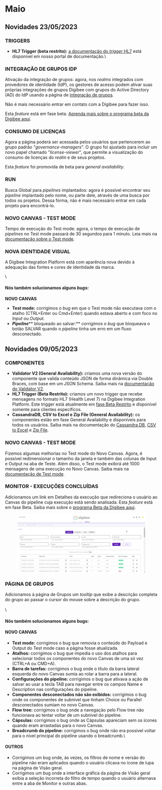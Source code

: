 # Maio

## Novidades 23/05/2023

### TRIGGERS

* **HL7 Trigger (beta restrito):** [a documentação do _trigger_ HL7](https://docs.digibee.com/documentation/v/pt-br/components/industry-solutions/hl7-trigger-beta-restrito) está disponível em nosso portal de documentação.\


### INTEGRAÇÃO DE GRUPOS IDP

Ativação da integração de grupos: agora, nos _realms_ integrados com provedores de identidade (IdP), os gestores de acesso podem ativar suas próprias integrações de grupos Digibee com grupos do Active Directory (AD) do IdP usando a página de [integração de grupos](https://docs.digibee.com/documentation/v/pt-br/administration/integracao-de-provedor-de-identidades/integracao-dos-grupos-idp-com-grupos-digibee).

Não é mais necessário entrar em contato com a Digibee para fazer isso.

Esta _feature_ está em fase beta. [Aprenda mais sobre o programa beta da Digibee aqui](https://docs.digibee.com/documentation/v/pt-br/geral/programa-beta).



### CONSUMO DE LICENÇAS

Agora a página poderá ser acessada pelos usuários que pertencerem ao grupo padrão "_governance-managers_". O grupo foi ajustado para incluir um novo papel chamado "_license-viewer_", que permite a visualização do consumo de licenças do _realm_ e de seus projetos.

Esta _feature_ foi promovida de beta para _general availability_.

### &#x20; RUN

Busca Global para _pipelines_ implantados: agora é possível encontrar seu _pipeline_ implantado pelo nome, ou parte dele, através de uma busca por todos os projetos. Dessa forma, não é mais necessário entrar em cada projeto para encontrá-lo.



### NOVO CANVAS - TEST MODE

Tempo de execução do Test mode: agora, o tempo de execução de _pipelines_ no Test mode passará de 30 segundos para 1 minuto. Leia mais na [documentação sobre o Test mode](../../build/new-canvas-beta-restricted/execution-panel.md).

### &#x20; NOVA IDENTIDADE VISUAL

A Digibee Integration Platform está com aparência nova devido à adequação das fontes e cores de identidade da marca.

\


#### Nós também solucionamos alguns _bugs:_ 

**NOVO CANVAS**

* **Test mode:** corrigimos o _bug_ em que o Test mode não executava com o atalho (CTRL+Enter ou Cmd+Enter) quando estava aberto e com foco no _Input_ ou _Output_.
* _**Pipeline**_** bloqueado ao salvar:** corrigimos o _bug_ que bloqueava o botão SALVAR quando o _pipeline_ tinha um erro em um fluxo desconectado.





## Novidades 09/05/2023

### COMPONENTES

* **Validator V2 (General Availability):** criamos uma nova versão do componente que valida conteúdo JSON de forma dinâmica via Double Braces, com base em um JSON Schema. Saiba mais na [documentação do Validator V2](https://docs.digibee.com/documentation/v/pt-br/components/tools/validator-v2).
* **HL7 Trigger (Beta Restrito):** criamos um novo trigger que recebe mensagens no formato HL7 (Health Level 7) na Digibee Integration Platform. Este trigger está atualmente em [fase Beta Restrito](https://docs.digibee.com/documentation/v/pt-br/geral/programa-beta#h\_d59e60e1bd) e disponível somente para clientes específicos.
* **CassandraDB, CSV to Excel e Zip File (General Availability):** os componentes estão em fase General Availability e disponíveis para todos os usuários. Saiba mais na documentação do [Cassandra DB](https://docs.digibee.com/documentation/v/pt-br/components/structured-data/cassandra-db), [CSV to Excel](https://docs.digibee.com/documentation/v/pt-br/components/files/csv-to-excel) e [Zip File](https://docs.digibee.com/documentation/v/pt-br/components/files/zip-file).

### &#x20;NOVO CANVAS - TEST MODE

Fizemos algumas melhorias no Test mode do Novo Canvas. Agora, é possível redimensionar o tamanho da janela e também das colunas de Input e Output na aba de Teste. Além disso, o Test mode exibirá até 1000 mensagens de uma execução no Novo Canvas. Saiba mais na [documentação de Test mode](../../build/new-canvas-beta-restricted/execution-panel.md).



### MONITOR - EXECUÇÕES CONCLUÍDAS

Adicionamos um link em Detalhes da execução que redireciona o usuário ao Canvas do pipeline cuja execução está sendo analisada. Esta _feature_ está em fase Beta. Saiba mais sobre o [programa Beta da Digibee aqui](https://docs.digibee.com/documentation/v/pt-br/geral/programa-beta).

<figure><img src="../../.gitbook/assets/image (31).png" alt=""><figcaption></figcaption></figure>

### PÁGINA DE GRUPOS

Adicionamos à página de Grupos um _tooltip_ que exibe a descrição completa do grupo ao passar o cursor do mouse sobre a descrição do grupo.\
\
\


#### Nós também solucionamos alguns bugs:

#### NOVO CANVAS

* **Test mode:** corrigimos o bug que removia o conteúdo do Payload e Output do Test mode caso a página fosse atualizada.
* **Atalhos:** corrigimos o bug que impedia o uso dos atalhos para selecionar todos os componentes do novo Canvas de uma só vez (CTRL+A ou CMD+A).
* **Barra de tarefas:** corrigimos o bug onde o título da barra lateral esquerda do novo Canvas sumia ao rolar a barra para a lateral.
* **Configurações do pipeline:** corrigimos o bug que ativava a ação de salvar ao usar a tecla TAB para navegar entre os campos Name e Description nas configurações do pipeline.&#x20;
* **Componentes desconectados não são exibidos:** corrigimos o bug onde os componentes de subnível que tinham Choice ou Parallel desconectados sumiam no novo Canvas.
* **Flow tree:** corrigimos o bug onde a navegação pelo Flow tree não funcionava ao tentar voltar de um subnível do pipeline.
* **Cápsulas:** corrigimos o bug onde as Cápsulas apareciam sem os ícones quando eram arrastadas para o novo Canvas.
* **Breadcrumb do pipeline:** corrigimos o bug onde não era possível voltar para o nível principal do pipeline usando o breadcrumb.\


#### OUTROS

* Corrigimos um bug onde, às vezes, os filtros de nome e versão do pipeline não eram aplicados quando o usuário clicava no ícone de lupa na página de Visão geral.
* Corrigimos um bug onde a interface gráfica da página de Visão geral exibia a seleção incorreta do filtro de tempo quando o usuário alternava entre a aba de Monitor e outras abas.
